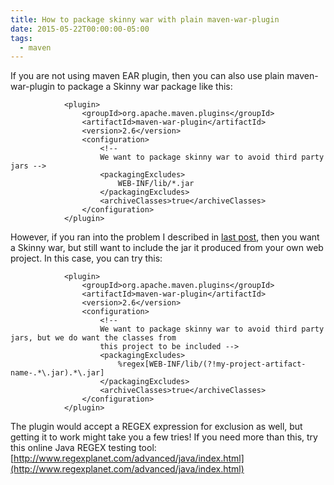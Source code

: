 ```yaml
---
title: How to package skinny war with plain maven-war-plugin
date: 2015-05-22T00:00:00-05:00
tags:
  - maven
---
```


If you are not using maven EAR plugin, then you can also use plain maven-war-plugin to package a Skinny war package like this:
```
            <plugin>
                <groupId>org.apache.maven.plugins</groupId>
                <artifactId>maven-war-plugin</artifactId>
                <version>2.6</version>
                <configuration>
                    <!--
                    We want to package skinny war to avoid third party jars -->
                    <packagingExcludes>
                        WEB-INF/lib/*.jar
                    </packagingExcludes>
                    <archiveClasses>true</archiveClasses>
                </configuration>
            </plugin>

```

However, if you ran into the problem I described in [last post](http://saltnlight5.blogspot.com/2015/05/getting-version-string-from-maven-based.html), then you want a Skinny war, but still want to include the jar it produced from your own web project. In this case, you can try this:
```
            <plugin>
                <groupId>org.apache.maven.plugins</groupId>
                <artifactId>maven-war-plugin</artifactId>
                <version>2.6</version>
                <configuration>
                    <!--
                    We want to package skinny war to avoid third party jars, but we do want the classes from
                    this project to be included -->
                    <packagingExcludes>
                        %regex[WEB-INF/lib/(?!my-project-artifact-name-.*\.jar).*\.jar]
                    </packagingExcludes>
                    <archiveClasses>true</archiveClasses>
                </configuration>
            </plugin>
```
The plugin would accept a REGEX expression for exclusion as well, but getting it to work might take you a few tries! If you need more than this, try this online Java REGEX testing tool: [http://www.regexplanet.com/advanced/java/index.html](http://www.regexplanet.com/advanced/java/index.html)
